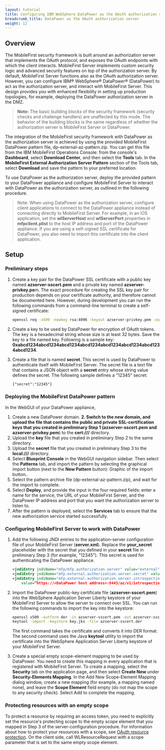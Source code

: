 ```yaml
---
layout: tutorial
title: Configuring IBM WebSphere DataPower as the OAuth authorization server
breadcrumb_title: DataPower as the OAuth authorization server
weight: 12
---
```

## Overview
The MobileFirst security framework is built around an authorization server that implements the OAuth protocol, and exposes the OAuth endpoints with which the client interacts. MobileFirst Server implements custom security logic and advanced security features on top of the authorization server. By default, MobileFirst Server functions also as the OAuth authorization server. However, you can configure IBM® WebSphere® DataPower® (DataPower) to act as the authorization server, and interact with MobileFirst Server. This design provides you with enhanced flexibility in setting up production topologies, for example, deploying the DataPower authorization server in the DMZ.

> **Note:** The basic building blocks of the security framework (security checks and challenge handlers) are unaffected by this mode. The behavior of the building blocks is the same regardless of whether the authorization server is MobileFirst Server or DataPower.

The integration of the MobileFirst security framework with DataPower as the authorization server is achieved by using the provided MobileFirst DataPower pattern file, dp-external-az-pattern.zip. You can get this file from the IBM MobileFirst Operations Console: from the console's **Dashboard**, select **Download Center**, and then select the **Tools** tab. In the **MobileFirst External Authorization Server Pattern** section of the Tools tab, select **Download** and save the pattern to your preferred location.

To use DataPower as the authorization server, deploy the provided pattern to your DataPower appliance and configure MobileFirst Server to interact with DataPower as the authorization server, as outlined in the following procedure.

> Note: When using DataPower as the authorization server, configure client applications to connect to the DataPower appliance instead of connecting directly to MobileFirst Server. For example, in an iOS application, set the **wlServerHost** and **wlServerPort** properties in **mfpclient.plist** to the host IP address and port of the DataPower appliance. If you are using a self-signed SSL certificate for DataPower, you also need to import this certificate into the client application.

## Setup
### Preliminary steps
1. Create a key pair for the DataPower SSL certificate with a public key named **azserver-sscert.pem** and a private key named **azserver-privkey.pe**m. The exact procedure for creating the SSL key pair for production depends on your certificate authority, and therefore cannot be documented here. However, during development you can run the following commands from a command-line terminal to create a self-signed certificate:

    ```bash
    openssl req -x509 -newkey rsa:4096 -keyout azserver-privkey.pem -out azserver-sscert.pem -days 365 -nodes
    ```
    
2. Create a key to be used by DataPower for encryption of OAuth tokens. The key is a hexadecimal string whose size is at least 32 bytes. Save the key to a file named key. Following is a sample key: **0xabcd1234abcd1234abcd1234abcd1234abcd1234abcd1234abcd1234abcd1234**.

3. Create a file that is named **secret**. This secret is used by DataPower to authenticate itself with MobileFirst Server. The secret file is a text file that contains a JSON object with a **secret** entry whose string value defines the secret. The following sample defines a "12345" secret:

    ```xml
    {"secret":"12345"}
    ```

### Deploying the MobileFirst DataPower pattern
In the WebGUI of your DataPower appliance,

1. Create a new DataPower domain.
**2. Switch to the new domain, and upload the file that contains the public and private SSL-certification keys that you created in preliminary Step 1 (**azserver-sscert.pem** and azserver-privkey.pem**) to the **cert:///** directory.
3. Upload the **key** file that you created in preliminary Step 2 to the same directory.
4. Upload the **secret** file that you created in preliminary Step 3 to the **local:///** directory.
5. Select **Blueprint Console** in the WebGUI navigation sidebar. Then select the **Patterns** tab, and import the pattern by selecting the graphical import button (next to the **New Pattern** button): Graphic of the import button..
6. Select the pattern archive file (dp-external-az-pattern.zip), and wait for the import to complete.
7. Select **Deploy**, and provide the input in the four required fields: enter a name for the service, the URL of your MobileFirst Server, and the DataPower IP address and port that you want the authorization server to listen to.
8. After the pattern is deployed, select the **Services** tab to ensure that the new authorization service started successfully.

### Configuring MobileFirst Server to work with DataPower
1. Add the following JNDI entries to the application-server configuration file of your MobileFirst Server (**server.xml**). Replace the **your_secret** placeholder with the secret that you defined in your **secret** file in preliminary Step 3 (for example, "12345"). This secret is used for authenticating the DataPower appliance.

    ```xml
    <jndiEntry jndiName="mfp/mfp.authorization.server" value="external"/>
    <jndiEntry jndiName="mfp.external.authorization.server.secret" value="your_secret"/>
    <jndiEntry jndiName="mfp.external.authorization.server.introspection.url"
        value=“https://<DataPower host address>:8443/az/v1/introspection"/>
    ```
    
2. Import the DataPower public-key certificate file (**azserver-sscert.pem**) into the WebSphere Application Server Liberty keystore of your MobileFirst Server to allow the server to connect over SSL. You can run the following commands to import the key into the keystore:

    ```bash
    openssl x509 -outform der -in azserver-sscert.pem -out azserver-sscert.der
    keytool -import -keystore key.jks -file azserver-sscert.der
    ```
    
    The first command takes the certificate and converts it into DER format. The second command uses the Java **keytool** utility to import the certificate into the WebSphere Application Server Liberty keystore of your MobileFirst Server.
    
3. Create a special empty scope-element mapping to be used by DataPower. You need to create this mapping in every application that is registered with MobileFirst Server. To create a mapping, select the **Security** tab on the application page, and then select **Create New** under **Security-Elements Mapping**. In the Add New Scope-Element Mapping dialog window, create a new mapping (for example, a mapping named none), and leave the **Scope Element** field empty (do not map the scope to any security check). Select Add to complete the mapping.

### Protecting resources with an empty scope
To protect a resource by requiring an access token, you need to explicitly set the resource's protecting scope to the empty scope element that you mapped in Step 3 of the server-configuration procedure. For information about how to protect your resources with a scope, see [OAuth resource protection](../#protecting-resources). On the client side, call WLResourceRequest with a scope parameter that is set to the same empty scope element.

